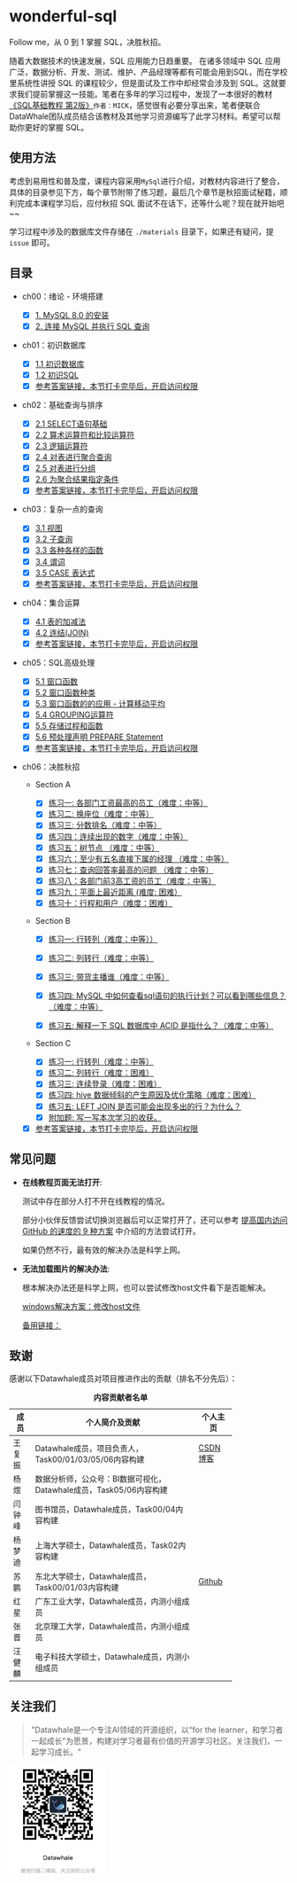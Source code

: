 # wonderful-sql
Follow me，从 0 到 1 掌握 SQL，决胜秋招。

随着大数据技术的快速发展，SQL 应用能力日趋重要。 在诸多领域中 SQL 应用广泛，数据分析、开发、测试、维护、产品经理等都有可能会用到SQL，而在学校里系统性讲授 SQL 的课程较少，但是面试及工作中却经常会涉及到 SQL。这就要求我们提前掌握这一技能。笔者在多年的学习过程中，发现了一本很好的教材[《SQL基础教程 第2版》](https://book.douban.com/subject/27055712/)`作者：MICK`，感觉很有必要分享出来，笔者便联合DataWhale团队成员结合该教材及其他学习资源编写了此学习材料。希望可以帮助你更好的掌握 SQL。

## 使用方法

考虑到易用性和普及度，课程内容采用`MySql`进行介绍，对教材内容进行了整合，具体的目录参见下方，每个章节附带了练习题，最后几个章节是秋招面试秘籍，顺利完成本课程学习后，应付秋招 SQL 面试不在话下，还等什么呢？现在就开始吧~~

学习过程中涉及的数据库文件存储在 `./materials` 目录下，如果还有疑问，提 `issue` 即可。

## 目录

* ch00：绪论 - 环境搭建
    - [x] [1. MySQL 8.0 的安装](https://github.com/datawhalechina/wonderful-sql/blob/main/ch00:%20%E7%8E%AF%E5%A2%83%E6%90%AD%E5%BB%BA.md#1-mysql-80-%E7%9A%84%E5%AE%89%E8%A3%85)
    - [x] [2. 连接 MySQL 并执行 SQL 查询](https://github.com/datawhalechina/wonderful-sql/blob/main/ch00:%20%E7%8E%AF%E5%A2%83%E6%90%AD%E5%BB%BA.md#2-%E8%BF%9E%E6%8E%A5-mysql-%E5%B9%B6%E6%89%A7%E8%A1%8C-sql-%E6%9F%A5%E8%AF%A2)

* ch01：初识数据库
    - [x] [1.1 初识数据库](https://github.com/datawhalechina/wonderful-sql/blob/main/ch01:%20%E5%88%9D%E8%AF%86%E6%95%B0%E6%8D%AE%E5%BA%93.md#11-%E5%88%9D%E8%AF%86%E6%95%B0%E6%8D%AE%E5%BA%93)
    - [x] [1.2 初识SQL](https://github.com/datawhalechina/wonderful-sql/blob/main/ch01:%20%E5%88%9D%E8%AF%86%E6%95%B0%E6%8D%AE%E5%BA%93.md#12-%E5%88%9D%E8%AF%86-sql)
    - [x] [参考答案链接，本节打卡完毕后，开启访问权限](https://xz9235vqyp.feishu.cn/docs/doccnMduaNhilUIrlldFqmNWIzf)

* ch02：基础查询与排序
    - [x] [2.1 SELECT语句基础](https://github.com/datawhalechina/wonderful-sql/blob/main/ch02:%20%E5%9F%BA%E7%A1%80%E6%9F%A5%E8%AF%A2%E4%B8%8E%E6%8E%92%E5%BA%8F.md#21-select%E8%AF%AD%E5%8F%A5%E5%9F%BA%E7%A1%80)
    - [x] [2.2 算术运算符和比较运算符](https://github.com/datawhalechina/wonderful-sql/blob/main/ch02:%20%E5%9F%BA%E7%A1%80%E6%9F%A5%E8%AF%A2%E4%B8%8E%E6%8E%92%E5%BA%8F.md#22-%E7%AE%97%E6%9C%AF%E8%BF%90%E7%AE%97%E7%AC%A6%E5%92%8C%E6%AF%94%E8%BE%83%E8%BF%90%E7%AE%97%E7%AC%A6)
    - [x] [2.3 逻辑运算符](https://github.com/datawhalechina/wonderful-sql/blob/main/ch02:%20%E5%9F%BA%E7%A1%80%E6%9F%A5%E8%AF%A2%E4%B8%8E%E6%8E%92%E5%BA%8F.md#23-%E9%80%BB%E8%BE%91%E8%BF%90%E7%AE%97%E7%AC%A6)
    - [x] [2.4 对表进行聚合查询](https://github.com/datawhalechina/wonderful-sql/blob/main/ch02:%20%E5%9F%BA%E7%A1%80%E6%9F%A5%E8%AF%A2%E4%B8%8E%E6%8E%92%E5%BA%8F.md#24-%E5%AF%B9%E8%A1%A8%E8%BF%9B%E8%A1%8C%E8%81%9A%E5%90%88%E6%9F%A5%E8%AF%A2)
    - [x] [2.5 对表进行分组](https://github.com/datawhalechina/wonderful-sql/blob/main/ch02:%20%E5%9F%BA%E7%A1%80%E6%9F%A5%E8%AF%A2%E4%B8%8E%E6%8E%92%E5%BA%8F.md#25-%E5%AF%B9%E8%A1%A8%E8%BF%9B%E8%A1%8C%E5%88%86%E7%BB%84)
    - [x] [2.6 为聚合结果指定条件](https://github.com/datawhalechina/wonderful-sql/blob/main/ch02:%20%E5%9F%BA%E7%A1%80%E6%9F%A5%E8%AF%A2%E4%B8%8E%E6%8E%92%E5%BA%8F.md#26-%E4%B8%BA%E8%81%9A%E5%90%88%E7%BB%93%E6%9E%9C%E6%8C%87%E5%AE%9A%E6%9D%A1%E4%BB%B6)
    - [x] [参考答案链接，本节打卡完毕后，开启访问权限](https://xz9235vqyp.feishu.cn/docs/doccnjASyISYXEDhI4W95Rycorh)
    
* ch03：复杂一点的查询
    - [x] [3.1 视图](https://github.com/datawhalechina/wonderful-sql/blob/main/ch03:%20%E5%A4%8D%E6%9D%82%E4%B8%80%E7%82%B9%E7%9A%84%E6%9F%A5%E8%AF%A2.md#31-%E8%A7%86%E5%9B%BE)
    - [x] [3.2 子查询](https://github.com/datawhalechina/wonderful-sql/blob/main/ch03:%20%E5%A4%8D%E6%9D%82%E4%B8%80%E7%82%B9%E7%9A%84%E6%9F%A5%E8%AF%A2.md#32-%E5%AD%90%E6%9F%A5%E8%AF%A2)
    - [x] [3.3 各种各样的函数](https://github.com/datawhalechina/wonderful-sql/blob/main/ch03:%20%E5%A4%8D%E6%9D%82%E4%B8%80%E7%82%B9%E7%9A%84%E6%9F%A5%E8%AF%A2.md#33-%E5%90%84%E7%A7%8D%E5%90%84%E6%A0%B7%E7%9A%84%E5%87%BD%E6%95%B0)
    - [x] [3.4 谓词](https://github.com/datawhalechina/wonderful-sql/blob/main/ch03:%20%E5%A4%8D%E6%9D%82%E4%B8%80%E7%82%B9%E7%9A%84%E6%9F%A5%E8%AF%A2.md#34-%E8%B0%93%E8%AF%8D)
    - [x] [3.5 CASE 表达式](https://github.com/datawhalechina/wonderful-sql/blob/main/ch03:%20%E5%A4%8D%E6%9D%82%E4%B8%80%E7%82%B9%E7%9A%84%E6%9F%A5%E8%AF%A2.md#35-case-%E8%A1%A8%E8%BE%BE%E5%BC%8F)
    - [x] [参考答案链接，本节打卡完毕后，开启访问权限](https://xz9235vqyp.feishu.cn/docs/doccn4Ll8TU5b76SQ93uHlaHjEd)

* ch04：集合运算
    - [x] [4.1 表的加减法](https://github.com/datawhalechina/wonderful-sql/blob/main/ch04:%20%E9%9B%86%E5%90%88%E8%BF%90%E7%AE%97.md#41-%E8%A1%A8%E7%9A%84%E5%8A%A0%E5%87%8F%E6%B3%95)
    - [x] [4.2 连结(JOIN)](https://github.com/datawhalechina/wonderful-sql/blob/main/ch04:%20%E9%9B%86%E5%90%88%E8%BF%90%E7%AE%97.md#42-%E8%BF%9E%E7%BB%93join)
    - [x] [参考答案链接，本节打卡完毕后，开启访问权限](https://xz9235vqyp.feishu.cn/docs/doccnnBUWyb5NQZ27fVuTR2Tvie)

* ch05：SQL高级处理
    - [x] [5.1 窗口函数](https://github.com/datawhalechina/wonderful-sql/blob/main/ch05:%20SQL%E9%AB%98%E7%BA%A7%E5%A4%84%E7%90%86.md#51-%E7%AA%97%E5%8F%A3%E5%87%BD%E6%95%B0)
    - [x] [5.2 窗口函数种类](https://github.com/datawhalechina/wonderful-sql/blob/main/ch05:%20SQL%E9%AB%98%E7%BA%A7%E5%A4%84%E7%90%86.md#52-%E7%AA%97%E5%8F%A3%E5%87%BD%E6%95%B0%E7%A7%8D%E7%B1%BB)
    - [x] [5.3 窗口函数的的应用 - 计算移动平均](https://github.com/datawhalechina/wonderful-sql/blob/main/ch05:%20SQL%E9%AB%98%E7%BA%A7%E5%A4%84%E7%90%86.md#53-%E7%AA%97%E5%8F%A3%E5%87%BD%E6%95%B0%E7%9A%84%E7%9A%84%E5%BA%94%E7%94%A8---%E8%AE%A1%E7%AE%97%E7%A7%BB%E5%8A%A8%E5%B9%B3%E5%9D%87)
    - [x] [5.4 GROUPING运算符](https://github.com/datawhalechina/wonderful-sql/blob/main/ch05:%20SQL%E9%AB%98%E7%BA%A7%E5%A4%84%E7%90%86.md#54-grouping%E8%BF%90%E7%AE%97%E7%AC%A6)
    - [x] [5.5 存储过程和函数](https://github.com/datawhalechina/wonderful-sql/blob/main/ch05:%20SQL%E9%AB%98%E7%BA%A7%E5%A4%84%E7%90%86.md#55-%E5%AD%98%E5%82%A8%E8%BF%87%E7%A8%8B%E5%92%8C%E5%87%BD%E6%95%B0)
    - [x] [5.6 预处理声明 PREPARE Statement](https://github.com/datawhalechina/wonderful-sql/blob/main/ch05:%20SQL%E9%AB%98%E7%BA%A7%E5%A4%84%E7%90%86.md#56-%E9%A2%84%E5%A4%84%E7%90%86%E5%A3%B0%E6%98%8E-prepare-statement)
    - [x] [参考答案链接，本节打卡完毕后，开启访问权限](https://xz9235vqyp.feishu.cn/docs/doccn8YjyxIyV2aQ1J7mQdMHNrd)

* ch06：决胜秋招

    - Section A
    
        - [x] [练习一: 各部门工资最高的员工（难度：中等）](https://github.com/datawhalechina/wonderful-sql/blob/main/ch06:%20%E5%86%B3%E8%83%9C%E7%A7%8B%E6%8B%9B.md#%E7%BB%83%E4%B9%A0%E4%B8%80-%E5%90%84%E9%83%A8%E9%97%A8%E5%B7%A5%E8%B5%84%E6%9C%80%E9%AB%98%E7%9A%84%E5%91%98%E5%B7%A5%E9%9A%BE%E5%BA%A6%E4%B8%AD%E7%AD%89)
        - [x] [练习二: 换座位（难度：中等）](https://github.com/datawhalechina/wonderful-sql/blob/main/ch06:%20%E5%86%B3%E8%83%9C%E7%A7%8B%E6%8B%9B.md#%E7%BB%83%E4%B9%A0%E4%BA%8C-%E6%8D%A2%E5%BA%A7%E4%BD%8D%E9%9A%BE%E5%BA%A6%E4%B8%AD%E7%AD%89)
        - [x] [练习三: 分数排名（难度：中等）](https://github.com/datawhalechina/wonderful-sql/blob/main/ch06:%20%E5%86%B3%E8%83%9C%E7%A7%8B%E6%8B%9B.md#%E7%BB%83%E4%B9%A0%E4%B8%89--%E5%88%86%E6%95%B0%E6%8E%92%E5%90%8D%E9%9A%BE%E5%BA%A6%E4%B8%AD%E7%AD%89)
        - [x] [练习四：连续出现的数字（难度：中等）](https://github.com/datawhalechina/wonderful-sql/blob/main/ch06:%20%E5%86%B3%E8%83%9C%E7%A7%8B%E6%8B%9B.md#%E7%BB%83%E4%B9%A0%E5%9B%9B%E8%BF%9E%E7%BB%AD%E5%87%BA%E7%8E%B0%E7%9A%84%E6%95%B0%E5%AD%97%E9%9A%BE%E5%BA%A6%E4%B8%AD%E7%AD%89)
        - [x] [练习五：树节点 （难度：中等）](https://github.com/datawhalechina/wonderful-sql/blob/main/ch06:%20%E5%86%B3%E8%83%9C%E7%A7%8B%E6%8B%9B.md#%E7%BB%83%E4%B9%A0%E4%BA%94%E6%A0%91%E8%8A%82%E7%82%B9-%E9%9A%BE%E5%BA%A6%E4%B8%AD%E7%AD%89)
        - [x] [练习六：至少有五名直接下属的经理 （难度：中等）](https://github.com/datawhalechina/wonderful-sql/blob/main/ch06:%20%E5%86%B3%E8%83%9C%E7%A7%8B%E6%8B%9B.md#%E7%BB%83%E4%B9%A0%E5%85%AD%E8%87%B3%E5%B0%91%E6%9C%89%E4%BA%94%E5%90%8D%E7%9B%B4%E6%8E%A5%E4%B8%8B%E5%B1%9E%E7%9A%84%E7%BB%8F%E7%90%86-%E9%9A%BE%E5%BA%A6%E4%B8%AD%E7%AD%89)
        - [x] [练习七：查询回答率最高的问题 （难度：中等）](https://github.com/datawhalechina/wonderful-sql/blob/main/ch06:%20%E5%86%B3%E8%83%9C%E7%A7%8B%E6%8B%9B.md#%E7%BB%83%E4%B9%A0%E4%B8%83%E6%9F%A5%E8%AF%A2%E5%9B%9E%E7%AD%94%E7%8E%87%E6%9C%80%E9%AB%98%E7%9A%84%E9%97%AE%E9%A2%98-%E9%9A%BE%E5%BA%A6%E4%B8%AD%E7%AD%89)
        - [x] [练习八：各部门前3高工资的员工（难度：中等）](https://github.com/datawhalechina/wonderful-sql/blob/main/ch06:%20%E5%86%B3%E8%83%9C%E7%A7%8B%E6%8B%9B.md#%E7%BB%83%E4%B9%A0%E5%85%AB%E5%90%84%E9%83%A8%E9%97%A8%E5%89%8D3%E9%AB%98%E5%B7%A5%E8%B5%84%E7%9A%84%E5%91%98%E5%B7%A5%E9%9A%BE%E5%BA%A6%E4%B8%AD%E7%AD%89)
        - [x] [练习九：平面上最近距离 (难度: 困难）](https://github.com/datawhalechina/wonderful-sql/blob/main/ch06:%20%E5%86%B3%E8%83%9C%E7%A7%8B%E6%8B%9B.md#%E7%BB%83%E4%B9%A0%E4%B9%9D%E5%B9%B3%E9%9D%A2%E4%B8%8A%E6%9C%80%E8%BF%91%E8%B7%9D%E7%A6%BB-%E9%9A%BE%E5%BA%A6-%E5%9B%B0%E9%9A%BE)
        - [x] [练习十：行程和用户（难度：困难）](https://github.com/datawhalechina/wonderful-sql/blob/main/ch06:%20%E5%86%B3%E8%83%9C%E7%A7%8B%E6%8B%9B.md#%E7%BB%83%E4%B9%A0%E5%8D%81%E8%A1%8C%E7%A8%8B%E5%92%8C%E7%94%A8%E6%88%B7%E9%9A%BE%E5%BA%A6%E5%9B%B0%E9%9A%BE)

    - Section B
    
        - [x] [练习一: 行转列（难度：中等））](https://github.com/datawhalechina/wonderful-sql/blob/main/ch06:%20%E5%86%B3%E8%83%9C%E7%A7%8B%E6%8B%9B.md#%E7%BB%83%E4%B9%A0%E4%B8%80%E8%A1%8C%E8%BD%AC%E5%88%97)
        - [x] [练习二: 列转行（难度：中等）](https://github.com/datawhalechina/wonderful-sql/blob/main/ch06:%20%E5%86%B3%E8%83%9C%E7%A7%8B%E6%8B%9B.md#%E7%BB%83%E4%B9%A0%E4%BA%8C%E5%88%97%E8%BD%AC%E8%A1%8C)
        - [x] [练习三: 带货主播谁（难度：中等）](https://github.com/datawhalechina/wonderful-sql/blob/main/ch06:%20%E5%86%B3%E8%83%9C%E7%A7%8B%E6%8B%9B.md#%E7%BB%83%E4%B9%A0%E4%B8%89%E5%B8%A6%E8%B4%A7%E4%B8%BB%E6%92%AD)
        - [x] [练习四: MySQL 中如何查看sql语句的执行计划？可以看到哪些信息？（难度：中等）](https://github.com/datawhalechina/wonderful-sql/blob/main/ch06:%20%E5%86%B3%E8%83%9C%E7%A7%8B%E6%8B%9B.md#%E7%BB%83%E4%B9%A0%E5%9B%9Bmysql-%E4%B8%AD%E5%A6%82%E4%BD%95%E6%9F%A5%E7%9C%8Bsql%E8%AF%AD%E5%8F%A5%E7%9A%84%E6%89%A7%E8%A1%8C%E8%AE%A1%E5%88%92%E5%8F%AF%E4%BB%A5%E7%9C%8B%E5%88%B0%E5%93%AA%E4%BA%9B%E4%BF%A1%E6%81%AF)
        - [x] [练习五: 解释一下 SQL 数据库中 ACID 是指什么？（难度：中等）](https://github.com/datawhalechina/wonderful-sql/blob/main/ch06:%20%E5%86%B3%E8%83%9C%E7%A7%8B%E6%8B%9B.md#%E7%BB%83%E4%B9%A0%E4%BA%94%E8%A7%A3%E9%87%8A%E4%B8%80%E4%B8%8B-sql-%E6%95%B0%E6%8D%AE%E5%BA%93%E4%B8%AD-acid-%E6%98%AF%E6%8C%87%E4%BB%80%E4%B9%88)


    - Section C
    
        - [x] [练习一: 行转列（难度：中等）](https://github.com/datawhalechina/wonderful-sql/blob/main/ch06:%20%E5%86%B3%E8%83%9C%E7%A7%8B%E6%8B%9B.md#%E7%BB%83%E4%B9%A0%E4%B8%80%E8%A1%8C%E8%BD%AC%E5%88%97-1)
        - [x] [练习二: 列转行（难度：困难）](https://github.com/datawhalechina/wonderful-sql/blob/main/ch06:%20%E5%86%B3%E8%83%9C%E7%A7%8B%E6%8B%9B.md#%E7%BB%83%E4%B9%A0%E4%BA%8C%E5%88%97%E8%BD%AC%E8%A1%8C-1)
        - [x] [练习三: 连续登录（难度：困难）](https://github.com/datawhalechina/wonderful-sql/blob/main/ch06:%20%E5%86%B3%E8%83%9C%E7%A7%8B%E6%8B%9B.md#%E7%BB%83%E4%B9%A0%E4%B8%89%E8%BF%9E%E7%BB%AD%E7%99%BB%E5%BD%95)
        - [x] [练习四: hive 数据倾斜的产生原因及优化策略（难度：困难）](https://github.com/datawhalechina/wonderful-sql/blob/main/ch06:%20%E5%86%B3%E8%83%9C%E7%A7%8B%E6%8B%9B.md#%E7%BB%83%E4%B9%A0%E4%B8%89%E8%BF%9E%E7%BB%AD%E7%99%BB%E5%BD%95)
        - [x] [练习五: LEFT JOIN 是否可能会出现多出的行？为什么？](https://github.com/datawhalechina/wonderful-sql/blob/main/ch06:%20%E5%86%B3%E8%83%9C%E7%A7%8B%E6%8B%9B.md#%E7%BB%83%E4%B9%A0%E4%BA%94left-join-%E6%98%AF%E5%90%A6%E5%8F%AF%E8%83%BD%E4%BC%9A%E5%87%BA%E7%8E%B0%E5%A4%9A%E5%87%BA%E7%9A%84%E8%A1%8C%E4%B8%BA%E4%BB%80%E4%B9%88)
        - [x] [附加题: 写一写本次学习的收获。](https://github.com/datawhalechina/wonderful-sql/blob/main/ch06:%20%E5%86%B3%E8%83%9C%E7%A7%8B%E6%8B%9B.md#%E5%86%99%E4%B8%80%E5%86%99%E6%9C%AC%E6%AC%A1%E5%AD%A6%E4%B9%A0%E7%9A%84%E6%94%B6%E8%8E%B7)
        
     - [x] [参考答案链接，本节打卡完毕后，开启访问权限](https://xz9235vqyp.feishu.cn/docs/doccnruf8gPtnAm9gbxKJRU0pZf)

## 常见问题

- **在线教程页面无法打开**: 

    测试中存在部分人打不开在线教程的情况。

    部分小伙伴反馈尝试切换浏览器后可以正常打开了，还可以参考 [提高国内访问 GitHub 的速度的 9 种方案](https://mp.weixin.qq.com/s/sHQ0yjqYNgEb1Bw_X0BxZg) 中介绍的方法尝试打开。
    
    如果仍然不行，最有效的解决办法是科学上网。

- **无法加载图片的解决办法**: 

    根本解决办法还是科学上网，也可以尝试修改host文件看下是否能解决。

    [windows解决方案：修改host文件](https://blog.csdn.net/u011583927/article/details/104384169)
    
    [备用链接：](https://hub.fastgit.org/datawhalechina/wonderful-sql)

## 致谢

感谢以下Datawhale成员对项目推进作出的贡献（排名不分先后）：

<table align="center" style="width:80%;">
  <caption><b>内容贡献者名单</b></caption>
<thead>
  <tr>
    <th>成员</th>
    <th>个人简介及贡献</th>
    <th>个人主页</th>
  </tr>
</thead>
<tbody>
  <tr>
    <td><span style="font-weight:normal;font-style:normal;text-decoration:none">王复振</span></td>
    <td><span style="font-weight:normal;font-style:normal;text-decoration:none">Datawhale成员，项目负责人，Task00/01/03/05/06内容构建 </td>
    <td><a href="https://blog.csdn.net/mba1398">CSDN博客</a></td>
  </tr>
  <tr>
    <td><span style="font-weight:normal;font-style:normal;text-decoration:none">杨煜</span></td>
    <td><span style="font-weight:normal;font-style:normal;text-decoration:none">数据分析师，公众号：BI数据可视化，Datawhale成员，Task05/06内容构建</td>
    <td></td>
  </tr>
  <tr>
    <td><span style="font-weight:normal;font-style:normal;text-decoration:none">闫钟峰</span></td>
    <td><span style="font-weight:normal;font-style:normal;text-decoration:none">图书馆员，Datawhale成员，Task00/04内容构建</td>
    <td></td>
  </tr>
  <tr>
    <td><span style="font-weight:normal;font-style:normal;text-decoration:none">杨梦迪</span></td>
    <td><span style="font-weight:normal;font-style:normal;text-decoration:none">上海大学硕士，Datawhale成员，Task02内容构建</td>
    <td></td>
  </tr>
  <tr>
    <td><span style="font-weight:normal;font-style:normal;text-decoration:none">苏鹏</span></td>
    <td><span style="font-weight:normal;font-style:normal;text-decoration:none">东北大学硕士，Datawhale成员，Task00/01/03内容构建</td>
    <td><a href="https://github.com/SuperSupeng">Github</a></td>
  </tr>
  <tr>
    <td><span style="font-weight:normal;font-style:normal;text-decoration:none">红星</span></td>
    <td><span style="font-weight:normal;font-style:normal;text-decoration:none">广东工业大学，Datawhale成员，内测小组成员</td>
    <td></td>
  </tr>
  <tr>
    <td><span style="font-weight:normal;font-style:normal;text-decoration:none">张晋</span></td>
    <td><span style="font-weight:normal;font-style:normal;text-decoration:none">北京理工大学，Datawhale成员，内测小组成员</td>
    <td></td>
  </tr>
  <tr>
    <td><span style="font-weight:normal;font-style:normal;text-decoration:none">汪健麟</span></td>
    <td><span style="font-weight:normal;font-style:normal;text-decoration:none">电子科技大学硕士，Datawhale成员，内测小组成员</td>
    <td></td>
  </tr>
</tbody>
</table> 


## 关注我们

> "Datawhale是一个专注AI领域的开源组织，以“for the learner，和学习者一起成长”为愿景，构建对学习者最有价值的开源学习社区。关注我们，一起学习成长。"

<img src="./img/datawhale_code.jpeg" width="175" height= "200">
